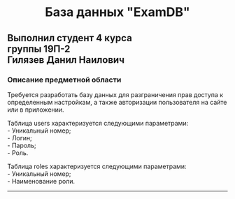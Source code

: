 <h1 align="center"> База данных "ExamDB"</h1>
    <h2> Выполнил студент 4 курса <br> группы 19П-2 <br> Гилязев Данил Наилович</h2>
    <h3> Описание предметной области</h3>
    <p> Требуется разработать базу данных для разграничения прав доступа к определенным настройкам, а также авторизации пользователя на сайте или в приложении.<br></p>
    <p>Таблица users характеризуется следующими параметрами:<br>
    - Уникальный номер;<br>
    - Логин;<br>
    - Пароль;<br>
    - Роль.<br></p>
    <p>Таблица roles характеризуется следующими параметрами:<br>
    - Уникальный номер;<br>
    - Наименование роли.<br></p>
    <hr>